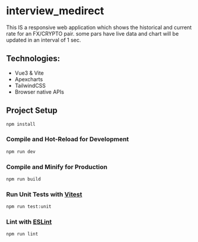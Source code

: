 # interview_medirect

This IS a responsive web application which shows the historical and current rate for an FX/CRYPTO pair. some pars have live data and chart will be updated in an interval of 1 sec.

## Technologies:
- Vue3 & Vite
- Apexcharts
- TailwindCSS
- Browser native APIs

## Project Setup

```sh
npm install
```

### Compile and Hot-Reload for Development

```sh
npm run dev
```

### Compile and Minify for Production

```sh
npm run build
```

### Run Unit Tests with [Vitest](https://vitest.dev/)

```sh
npm run test:unit
```

### Lint with [ESLint](https://eslint.org/)

```sh
npm run lint
```
